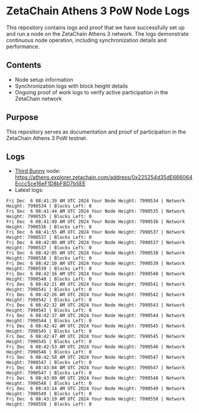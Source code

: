# ZetaChain Athens 3 PoW Node Logs
This repository contains logs and proof that we have successfully set up and run a node on the ZetaChain Athens 3 network. The logs demonstrate continuous node operation, including synchronization details and performance.

## Contents
- Node setup information
- Synchronization logs with block height details
- Ongoing proof of work logs to verify active participation in the ZetaChain network

## Purpose
This repository serves as documentation and proof of participation in the ZetaChain Athens 3 PoW testnet.

## Logs

- [Third Bunny](https://thirdbunny.xyz/) node: https://athens.explorer.zetachain.com/address/0x225254d35dE666064Eccc5ce16eF1D8bF8D7b5EE
- Latest logs:
```
Fri Dec  6 08:41:39 AM UTC 2024 Your Node Height: 7990534 | Network Height: 7990534 | Blocks Left: 0
Fri Dec  6 08:41:44 AM UTC 2024 Your Node Height: 7990535 | Network Height: 7990535 | Blocks Left: 0
Fri Dec  6 08:41:49 AM UTC 2024 Your Node Height: 7990536 | Network Height: 7990536 | Blocks Left: 0
Fri Dec  6 08:41:55 AM UTC 2024 Your Node Height: 7990537 | Network Height: 7990537 | Blocks Left: 0
Fri Dec  6 08:42:00 AM UTC 2024 Your Node Height: 7990537 | Network Height: 7990537 | Blocks Left: 0
Fri Dec  6 08:42:05 AM UTC 2024 Your Node Height: 7990538 | Network Height: 7990538 | Blocks Left: 0
Fri Dec  6 08:42:10 AM UTC 2024 Your Node Height: 7990539 | Network Height: 7990539 | Blocks Left: 0
Fri Dec  6 08:42:16 AM UTC 2024 Your Node Height: 7990540 | Network Height: 7990540 | Blocks Left: 0
Fri Dec  6 08:42:21 AM UTC 2024 Your Node Height: 7990541 | Network Height: 7990541 | Blocks Left: 0
Fri Dec  6 08:42:26 AM UTC 2024 Your Node Height: 7990542 | Network Height: 7990542 | Blocks Left: 0
Fri Dec  6 08:42:32 AM UTC 2024 Your Node Height: 7990543 | Network Height: 7990543 | Blocks Left: 0
Fri Dec  6 08:42:37 AM UTC 2024 Your Node Height: 7990544 | Network Height: 7990544 | Blocks Left: 0
Fri Dec  6 08:42:42 AM UTC 2024 Your Node Height: 7990545 | Network Height: 7990545 | Blocks Left: 0
Fri Dec  6 08:42:47 AM UTC 2024 Your Node Height: 7990545 | Network Height: 7990545 | Blocks Left: 0
Fri Dec  6 08:42:53 AM UTC 2024 Your Node Height: 7990546 | Network Height: 7990546 | Blocks Left: 0
Fri Dec  6 08:42:58 AM UTC 2024 Your Node Height: 7990547 | Network Height: 7990547 | Blocks Left: 0
Fri Dec  6 08:43:04 AM UTC 2024 Your Node Height: 7990547 | Network Height: 7990547 | Blocks Left: 0
Fri Dec  6 08:43:09 AM UTC 2024 Your Node Height: 7990548 | Network Height: 7990548 | Blocks Left: 0
Fri Dec  6 08:43:14 AM UTC 2024 Your Node Height: 7990549 | Network Height: 7990549 | Blocks Left: 0
Fri Dec  6 08:43:19 AM UTC 2024 Your Node Height: 7990550 | Network Height: 7990550 | Blocks Left: 0
```
